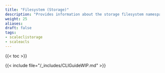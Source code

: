 ```yaml
---
title: "Filesystem (Storage)"
description: "Provides information about the storage filesystem namespace in the TrueNAS CLI. Includes command syntax and common commands."
weight: 25
aliases:
draft: false
tags:
- scaleclistorage
- scaleacls
---
```


{{< toc >}}

{{< include file="/_includes/CLIGuideWIP.md" >}}
